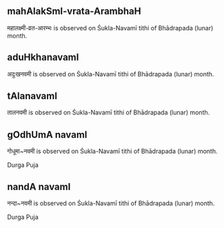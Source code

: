 ## mahAlakSmI-vrata-ArambhaH

महालक्ष्मी-व्रत-आरम्भः is observed on Śukla-Navamī tithi of Bhādrapada (lunar) month.



## aduHkhanavamI

अदुःखनवमी is observed on Śukla-Navamī tithi of Bhādrapada (lunar) month.



## tAlanavamI

तालनवमी is observed on Śukla-Navamī tithi of Bhādrapada (lunar) month.



## gOdhUmA navamI

गोधूमा~नवमी is observed on Śukla-Navamī tithi of Bhādrapada (lunar) month.

Durga Puja

## nandA navamI

नन्दा~नवमी is observed on Śukla-Navamī tithi of Bhādrapada (lunar) month.

Durga Puja

